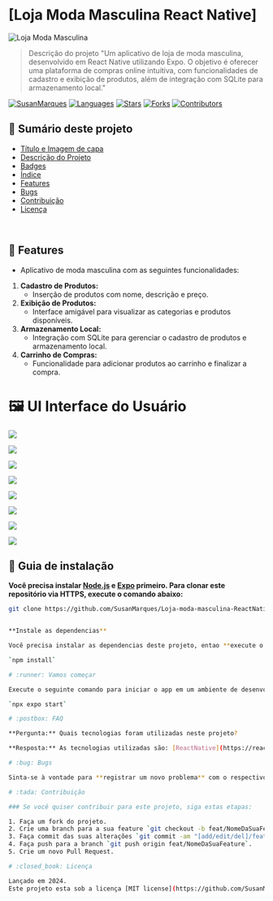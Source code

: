 # [Loja Moda Masculina React Native]

<img src="/assets/inicio.png" alt="Loja Moda Masculina">

> Descrição do projeto "Um aplicativo de loja de moda masculina, desenvolvido em React Native utilizando Expo. O objetivo é oferecer uma plataforma de compras online intuitiva, com funcionalidades de cadastro e exibição de produtos, além de integração com SQLite para armazenamento local."

[![SusanMarques](https://img.shields.io/badge/SusanMarques-SusanMarques-ff9000?style=flat-square)](https://github.com/SusanMarques)
[![Languages](https://img.shields.io/github/languages/count/SusanMarques/Loja-moda-masculina-ReactNative?color=%23ff9000&style=flat-square)](#)
[![Stars](https://img.shields.io/github/stars/SusanMarques/Loja-moda-masculina-ReactNative?color=ff9000&style=flat-square)](https://github.com/SusanMarques/Loja-moda-masculina-ReactNative/stargazers)
[![Forks](https://img.shields.io/github/forks/SusanMarques/Loja-moda-masculina-ReactNative?color=%23ff9000&style=flat-square)](https://github.com/SusanMarques/Loja-moda-masculina-ReactNative/network/members)
[![Contributors](https://img.shields.io/github/contributors/SusanMarques/Loja-moda-masculina-ReactNative?color=ff9000&style=flat-square)](https://github.com/SusanMarques/calculadora-electron/graphs/contributors)

## :pushpin: Sumário deste projeto

- [Título e Imagem de capa](#loja-moda-masculina-react-native)
- [Descrição do Projeto](#loja-moda-masculina-react-native)
- [Badges](#badges)
- [Índice](#pushpin-sumário-deste-projeto)
- [Features](#rocket-features)
- [Bugs](#bug-bugs)
- [Contribuição](#tada-contribuição)
- [Licença](#closed_book-licença)

<br />

## :rocket: Features

- Aplicativo de moda masculina com as seguintes funcionalidades:

1. **Cadastro de Produtos:**
   - Inserção de produtos com nome, descrição e preço.
2. **Exibição de Produtos:**
   - Interface amigável para visualizar as categorias e produtos disponíveis.
3. **Armazenamento Local:**
   - Integração com SQLite para gerenciar o cadastro de produtos e armazenamento local.
4. **Carrinho de Compras:**
   - Funcionalidade para adicionar produtos ao carrinho e finalizar a compra.

# :framed_picture: UI Interface do Usuário

<p align="left">
    <img src="assets/inicio.png" /> 
</p>
<p align="left">
    <img src="assets/categorias.png" /> 
</p>
<p align="left">
    <img src="assets/tela-menu.png" /> 
</p>
<p align="left">
    <img src="assets/tela-minhaconta.png" /> 
</p>
<p align="left">
    <img src="assets/categoria-especifica.png" /> 
</p>
<p align="left">
    <img src="assets/produto.png" /> 
</p>
<p align="left">
    <img src="assets/sobre.png" /> 
</p>
<p align="left">
    <img src="assets/tela-cadastro-de-produtos.png" /> 
</p>

## :construction_worker: Guia de instalação

**Você precisa instalar [Node.js](https://nodejs.org/pt) e [Expo](https://expo.dev/) primeiro. Para clonar este repositório via HTTPS, execute o comando abaixo:**

```bash
git clone https://github.com/SusanMarques/Loja-moda-masculina-ReactNative.git


**Instale as dependencias**

Você precisa instalar as dependencias deste projeto, entao **execute o comando abaixo na pasta raiz**:

`npm install`

# :runner: Vamos começar

Execute o seguinte comando para iniciar o app em um ambiente de desenvolvimento:

`npx expo start`

# :postbox: FAQ

**Pergunta:** Quais tecnologias foram utilizadas neste projeto?

**Resposta:** As tecnologias utilizadas são: [ReactNative](https://reactnative.dev/), [Expo](https://expo.dev/) and [SQLITE](https://www.sqlite.org/index.html)

# :bug: Bugs

Sinta-se à vontade para **registrar um novo problema** com o respectivo título e descrição no repositorio [Loja-moda-masculina-ReactNative](https://github.com/SusanMarques/Loja-moda-masculina-ReactNative/issues). Se você já encontrou uma solução para o seu problema, **adoraria revisar sua solicitação de pull request**! Dê uma olhada em nosso **gia de contribuição abaixo**.

# :tada: Contribuição

### Se você quiser contribuir para este projeto, siga estas etapas:

1. Faça um fork do projeto.
2. Crie uma branch para a sua feature `git checkout -b feat/NomeDaSuaFeature`.
3. Faça commit das suas alterações `git commit -am "[add/edit/del]/feat: Descrição da feature"`.
4. Faça push para a branch `git push origin feat/NomeDaSuaFeature`.
5. Crie um novo Pull Request.

# :closed_book: Licença

Lançado em 2024.
Este projeto esta sob a licença [MIT license](https://github.com/SusanMarques/Loja-moda-masculina-ReactNative/master/LICENSE).